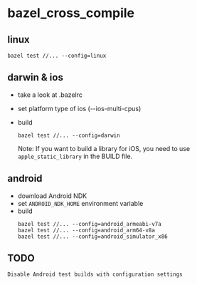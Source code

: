 # bazel_cross_compile

## linux
    bazel test //... --config=linux

## darwin & ios
  - take a look at .bazelrc
  - set platform type of ios (--ios-multi-cpus)
  - build
    ```
    bazel test //... --config=darwin
    ```
  
    Note: If you want to build a library for iOS, you need to use `apple_static_library` in the BUILD file.
    
## android
  - download Android NDK
  - set `ANDROID_NDK_HOME` environment variable
  - build
    ```
    bazel test //... --config=android_armeabi-v7a
    bazel test //... --config=android_arm64-v8a
    bazel test //... --config=android_simulator_x86
    ```
    
## TODO
    Disable Android test builds with configuration settings
